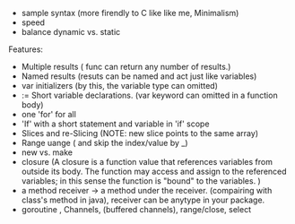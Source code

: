 * sample syntax (more firendly to C like like me, Minimalism)
* speed 
* balance dynamic vs. static

Features:

* Multiple results ( func can return any number of results.)
* Named results (resuts can be named and act just like variables)
* var initializers (by this, the variable type can omitted)
* := Short variable declarations. (var keyword can omitted in a function body)
* one 'for' for all
* 'If' with a short statement and variable in 'if' scope
* Slices and re-Slicing (NOTE: new slice points to the same array)
* Range uange ( and skip the index/value by _)
* new vs. make
* closure (A closure is a function value that references variables from outside its body. The function may access and assign to the referenced variables; in this sense the function is "bound" to the variables. )
* a method receiver -> a method under the receiver. (compairing with class's method in java), receiver can be anytype in your package. 
* goroutine , Channels, (buffered channels), range/close, select